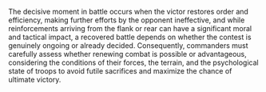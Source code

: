 The decisive moment in battle occurs when the victor restores order and efficiency, making further efforts by the opponent ineffective, and while reinforcements arriving from the flank or rear can have a significant moral and tactical impact, a recovered battle depends on whether the contest is genuinely ongoing or already decided. Consequently, commanders must carefully assess whether renewing combat is possible or advantageous, considering the conditions of their forces, the terrain, and the psychological state of troops to avoid futile sacrifices and maximize the chance of ultimate victory.
